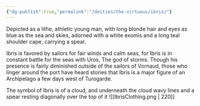 ```yaml
---
{"dg-publish":true,"permalink":"/deities/the-virtuous/ibris/"}
---
```


Depicted as a lithe, athletic young man, with long blonde hair and eyes as blue as the sea and skies, adorned with a white exomis and a long teal shoulder cape, carrying a spear.

Ibris is favored by sailors for fair winds and calm seas, for Ibris is in constant battle for the seas with Uros, The god of storms. Though his presence is fairly diminished outside of the sailors of Vornaud, those who linger around the port have heard stories that Ibris is a major figure of an Archipelago a few days west of Turogarde.

The symbol of Ibris is of a cloud, and underneath the cloud wavy lines and a spear resting diagonally over the top of it
![[IbrisClothing.png \| 220]]